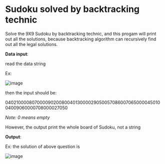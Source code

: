 # Sudoku solved by backtracking technic

Solve the 9X9 Sudoku by backtracking technic, and this progam will print out all the solutions, because backtracking algorithm can recursively find out all the legal solutions.

<b>Data input</b>:

read the data string

Ex:

![image](https://github.com/JasonEricZhan/Algorithms/blob/master/sudoku/problem.png)

then the input should be:

040210000807000090200800401300002905005708600706500004501004009060000708000027050

_Note: 0 means empty_

However, the output print the whole board of Sudoku, not a string

<b>Output</b>:


Ex: the solution of above question is

![image](https://github.com/JasonEricZhan/Algorithms/blob/master/sudoku/solution.png)

